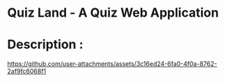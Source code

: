 # Quiz Land - A Quiz Web Application 

# Description :




https://github.com/user-attachments/assets/3c16ed24-6fa0-4f0a-8762-2af9fc6068f1

